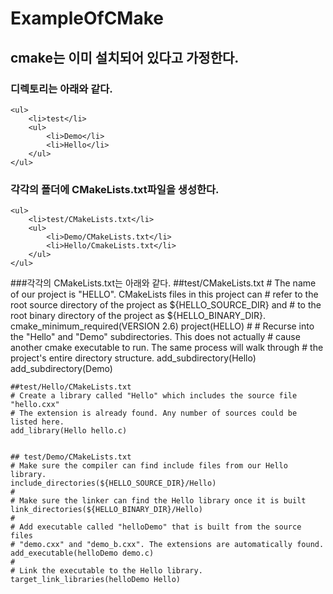 # ExampleOfCMake

## cmake는 이미 설치되어 있다고 가정한다.


### 디렉토리는 아래와 같다.
	<ul>
		<li>test</li>
		<ul>
			<li>Demo</li>
			<li>Hello</li>
		</ul>
	</ul>
	
### 각각의 폴더에 CMakeLists.txt파일을 생성한다.
	<ul>
		<li>test/CMakeLists.txt</li>
		<ul>
			<li>Demo/CMakeLists.txt</li>
			<li>Hello/CmakeLists.txt</li>
		</ul>
	</ul>


###각각의 CMakeLists.txt는 아래와 같다.</li>
	##test/CMakeLists.txt
	# The name of our project is "HELLO". CMakeLists files in this project can
	# refer to the root source directory of the project as ${HELLO_SOURCE_DIR} and 
	# to the root binary directory of the project as ${HELLO_BINARY_DIR}.
	cmake_minimum_required(VERSION 2.6)
	project(HELLO)
	# 
	# Recurse into the "Hello" and "Demo" subdirectories. This does not actually
	# cause another cmake executable to run. The same process will walk through
	# the project's entire directory structure.
	add_subdirectory(Hello)
	add_subdirectory(Demo)


	##test/Hello/CMakeLists.txt
	# Create a library called "Hello" which includes the source file "hello.cxx"
	# The extension is already found. Any number of sources could be listed here.
	add_library(Hello hello.c)


	## test/Demo/CMakeLists.txt
	# Make sure the compiler can find include files from our Hello library.
	include_directories(${HELLO_SOURCE_DIR}/Hello)
	#
	# Make sure the linker can find the Hello library once it is built
	link_directories(${HELLO_BINARY_DIR}/Hello)
	# 
	# Add executable called "helloDemo" that is built from the source files
	# "demo.cxx" and "demo_b.cxx". The extensions are automatically found.
	add_executable(helloDemo demo.c)
	#
	# Link the executable to the Hello library.
	target_link_libraries(helloDemo Hello)


